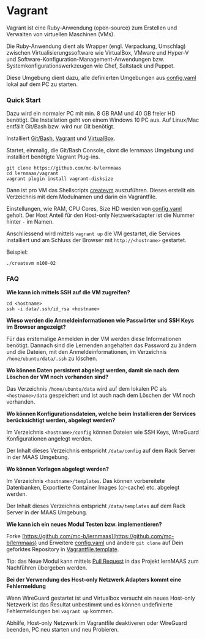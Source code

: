 Vagrant
=======

Vagrant ist eine Ruby-Anwendung (open-source) zum Erstellen und Verwalten von virtuellen Maschinen (VMs).

Die Ruby-Anwendung dient als Wrapper (engl. Verpackung, Umschlag) zwischen Virtualisierungssoftware wie VirtualBox, VMware und Hyper-V und Software-Konfiguration-Management-Anwendungen bzw. Systemkonfigurationswerkzeugen wie Chef, Saltstack und Puppet.

Diese Umgebung dient dazu, alle definierten Umgebungen aus [config.yaml](../config.yaml) lokal auf dem PC zu starten.

### Quick Start

Dazu wird ein normaler PC mit min. 8 GB RAM und 40 GB freier HD benötigt. Die Installation geht von einem Windows 10 PC aus. Auf Linux/Mac entfällt Git/Bash bzw. wird nur Git benötigt. 

Installiert [Git/Bash](https://git-scm.com/downloads), [Vagrant](https://www.vagrantup.com/) und [VirtualBox](https://www.virtualbox.org/).

Startet, einmalig, die Git/Bash Console, clont die lernmaas Umgebung und installiert benötigte Vagrant Plug-ins.

    git clone https://github.com/mc-b/lernmaas
    cd lernmaas/vagrant
    vagrant plugin install vagrant-disksize
    
Dann ist pro VM das Shellscripts [createvm](createvm) auszuführen. Dieses erstellt ein Verzeichnis mit dem Modulnamen und darin ein Vagrantfile.

Einstellungen, wie RAM, CPU Cores, Size HD werden von [config.yaml](../config.yaml) geholt. Der Host Anteil für den Host-only Netzwerkadapter ist die Nummer hinter `-` im Namen. 

Anschliessend wird mittels `vagrant up` die VM gestartet, die Services installiert und am Schluss der Browser mit `http://<hostname>` gestartet. 

Beispiel:
    
    ./createvm m100-02

### FAQ

**Wie kann ich mittels SSH auf die VM zugreifen?**

    cd <hostname>
    ssh -i data/.ssh/id_rsa <hostname>

**Wieso werden die Anmeldeinformationen wie Passwörter und SSH Keys im Browser angezeigt?**

Für das erstemalige Anmelden in der VM werden diese Informationen benötigt. Dannach sind die Lernenden angehalten das Password zu ändern und die Dateien, mit den Anmeldeinformationen, im Verzeichnis `/home/ubuntu/data/.ssh` zu löschen.

**Wo können Daten persistent abgelegt werden, damit sie nach dem Löschen der VM noch vorhanden sind?**

Das Verzeichnis `/home/ubuntu/data` wird auf dem lokalen PC als `<hostname>/data` gespeichert und ist auch nach dem Löschen der VM noch vorhanden.

**Wo können Konfigurationsdateien, welche beim Installieren der Services berücksichtigt werden, abgelegt werden?**

Im Verzeichnis `<hostname>/config` können Dateien wie SSH Keys, WireGuard Konfigurationen angelegt werden.

Der Inhalt dieses Verzeichnis entspricht `/data/config` auf dem Rack Server in der MAAS Umgebung.

**Wo können Vorlagen abgelegt werden?**

Im Verzeichnis `<hostname>/templates`. Das können vorbereitete Datenbanken, Exportierte Container Images (cr-cache) etc. abgelegt werden.

Der Inhalt dieses Verzeichnis entspricht `/data/templates` auf dem Rack Server in der MAAS Umgebung.

**Wie kann ich ein neues Modul Testen bzw. implementieren?**

Forke [https://github.com/mc-b/lernmaas](https://github.com/mc-b/lernmaas) und Erweitere [config.yaml](../config.yaml) und ändere `git clone` auf Dein geforktes Repository in [Vagrantfile.template](Vagrantfile.template).

Tip: das Neue Modul kann mittels [Pull Request](https://docs.github.com/en/free-pro-team@latest/github/collaborating-with-issues-and-pull-requests/about-pull-requests) in das Projekt lernMAAS zum Nachführen übergeben werden.

**Bei der Verwendung des Host-only Netzwerk Adapters kommt eine Fehlermeldung**

Wenn WireGuard gestartet ist und Virtualbox versucht ein neues Host-only Netzwerk ist das Resultat unbestimmt und es können undefinierte Fehlermeldungen bei `vagrant up` kommen.

Abhilfe, Host-only Netzwerk im Vagrantfile deaktiveren oder WireGuard beenden, PC neu starten und neu Probieren.

